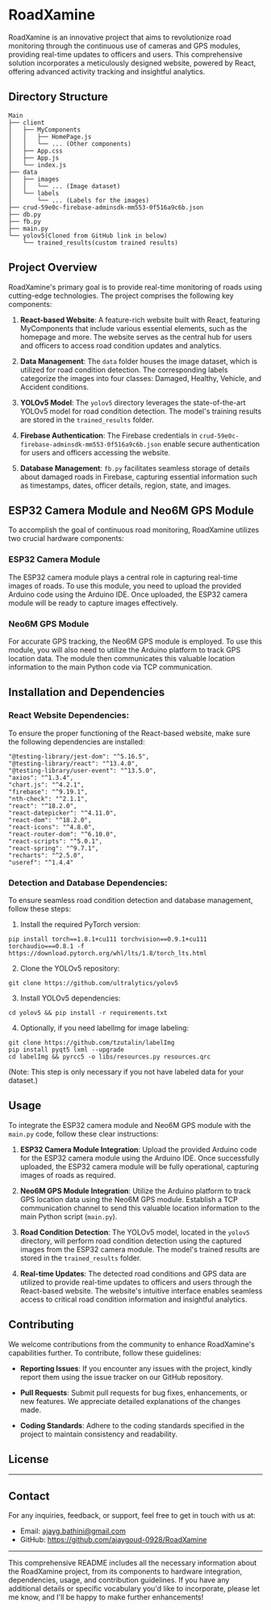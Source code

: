 # RoadXamine

RoadXamine is an innovative project that aims to revolutionize road monitoring through the continuous use of cameras and GPS modules, providing real-time updates to officers and users. This comprehensive solution incorporates a meticulously designed website, powered by React, offering advanced activity tracking and insightful analytics.

## Directory Structure

```
Main
├── client
│   ├── MyComponents
│   │   ├── HomePage.js
│   │   └── ... (Other components)
│   ├── App.css
│   ├── App.js
│   └── index.js
├── data
│   ├── images
│   │   └── ... (Image dataset)
│   └── labels
│       └── ... (Labels for the images)
├── crud-59e0c-firebase-adminsdk-mm553-0f516a9c6b.json
├── db.py
├── fb.py
├── main.py
└── yolov5(Cloned from GitHub link in below)
    └── trained_results(custom trained results)
```

## Project Overview

RoadXamine's primary goal is to provide real-time monitoring of roads using cutting-edge technologies. The project comprises the following key components:

1. **React-based Website**: A feature-rich website built with React, featuring MyComponents that include various essential elements, such as the homepage and more. The website serves as the central hub for users and officers to access road condition updates and analytics.

2. **Data Management**: The `data` folder houses the image dataset, which is utilized for road condition detection. The corresponding labels categorize the images into four classes: Damaged, Healthy, Vehicle, and Accident conditions.

3. **YOLOv5 Model**: The `yolov5` directory leverages the state-of-the-art YOLOv5 model for road condition detection. The model's training results are stored in the `trained_results` folder.

4. **Firebase Authentication**: The Firebase credentials in `crud-59e0c-firebase-adminsdk-mm553-0f516a9c6b.json` enable secure authentication for users and officers accessing the website.

5. **Database Management**: `fb.py` facilitates seamless storage of details about damaged roads in Firebase, capturing essential information such as timestamps, dates, officer details, region, state, and images.

## ESP32 Camera Module and Neo6M GPS Module

To accomplish the goal of continuous road monitoring, RoadXamine utilizes two crucial hardware components:

### ESP32 Camera Module

The ESP32 camera module plays a central role in capturing real-time images of roads. To use this module, you need to upload the provided Arduino code using the Arduino IDE. Once uploaded, the ESP32 camera module will be ready to capture images effectively.

### Neo6M GPS Module

For accurate GPS tracking, the Neo6M GPS module is employed. To use this module, you will also need to utilize the Arduino platform to track GPS location data. The module then communicates this valuable location information to the main Python code via TCP communication.

## Installation and Dependencies

### React Website Dependencies:

To ensure the proper functioning of the React-based website, make sure the following dependencies are installed:

```
"@testing-library/jest-dom": "^5.16.5",
"@testing-library/react": "^13.4.0",
"@testing-library/user-event": "^13.5.0",
"axios": "^1.3.4",
"chart.js": "^4.2.1",
"firebase": "^9.19.1",
"nth-check": "^2.1.1",
"react": "^18.2.0",
"react-datepicker": "^4.11.0",
"react-dom": "^18.2.0",
"react-icons": "^4.8.0",
"react-router-dom": "^6.10.0",
"react-scripts": "^5.0.1",
"react-spring": "^9.7.1",
"recharts": "^2.5.0",
"useref": "^1.4.4"
```

### Detection and Database Dependencies:

To ensure seamless road condition detection and database management, follow these steps:

1. Install the required PyTorch version:

```
pip install torch==1.8.1+cu111 torchvision==0.9.1+cu111 torchaudio===0.8.1 -f https://download.pytorch.org/whl/lts/1.8/torch_lts.html
```

2. Clone the YOLOv5 repository:

```
git clone https://github.com/ultralytics/yolov5
```

3. Install YOLOv5 dependencies:

```
cd yolov5 && pip install -r requirements.txt
```

4. Optionally, if you need labelImg for image labeling:

```
git clone https://github.com/tzutalin/labelImg
pip install pyqt5 lxml --upgrade
cd labelImg && pyrcc5 -o libs/resources.py resources.qrc
```

(Note: This step is only necessary if you not have labeled data for your dataset.)

## Usage

To integrate the ESP32 camera module and Neo6M GPS module with the `main.py` code, follow these clear instructions:

1. **ESP32 Camera Module Integration**: Upload the provided Arduino code for the ESP32 camera module using the Arduino IDE. Once successfully uploaded, the ESP32 camera module will be fully operational, capturing images of roads as required.

2. **Neo6M GPS Module Integration**: Utilize the Arduino platform to track GPS location data using the Neo6M GPS module. Establish a TCP communication channel to send this valuable location information to the main Python script (`main.py`).

3. **Road Condition Detection**: The YOLOv5 model, located in the `yolov5` directory, will perform road condition detection using the captured images from the ESP32 camera module. The model's trained results are stored in the `trained_results` folder.

4. **Real-time Updates**: The detected road conditions and GPS data are utilized to provide real-time updates to officers and users through the React-based website. The website's intuitive interface enables seamless access to critical road condition information and insightful analytics.

## Contributing

We welcome contributions from the community to enhance RoadXamine's capabilities further. To contribute, follow these guidelines:

- **Reporting Issues**: If you encounter any issues with the project, kindly report them using the issue tracker on our GitHub repository.

- **Pull Requests**: Submit pull requests for bug fixes, enhancements, or new features. We appreciate detailed explanations of the changes made.

- **Coding Standards**: Adhere to the coding standards specified in the project to maintain consistency and readability.

## License

********************

## Contact

For any inquiries, feedback, or support, feel free to get in touch with us at:

- Email: ajayg.bathini@gmail.com
- GitHub: https://github.com/ajaygoud-0928/RoadXamine

---

This comprehensive README includes all the necessary information about the RoadXamine project, from its components to hardware integration, dependencies, usage, and contribution guidelines. If you have any additional details or specific vocabulary you'd like to incorporate, please let me know, and I'll be happy to make further enhancements!
